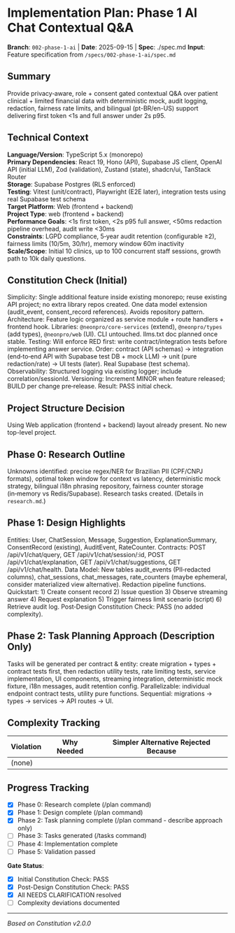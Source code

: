 # Implementation Plan: Phase 1 AI Chat Contextual Q&A

**Branch**: `002-phase-1-ai` | **Date**: 2025-09-15 | **Spec**: ./spec.md
**Input**: Feature specification from `/specs/002-phase-1-ai/spec.md`

## Summary
Provide privacy‑aware, role + consent gated contextual Q&A over patient clinical + limited financial data with deterministic mock, audit logging, redaction, fairness rate limits, and bilingual (pt-BR/en-US) support delivering first token <1s and full answer under 2s p95.

## Technical Context
**Language/Version**: TypeScript 5.x (monorepo)  
**Primary Dependencies**: React 19, Hono (API), Supabase JS client, OpenAI API (initial LLM), Zod (validation), Zustand (state), shadcn/ui, TanStack Router  
**Storage**: Supabase Postgres (RLS enforced)  
**Testing**: Vitest (unit/contract), Playwright (E2E later), integration tests using real Supabase test schema  
**Target Platform**: Web (frontend + backend)  
**Project Type**: web (frontend + backend)  
**Performance Goals**: <1s first token, <2s p95 full answer, <50ms redaction pipeline overhead, audit write <30ms  
**Constraints**: LGPD compliance, 5‑year audit retention (configurable ≥2), fairness limits (10/5m, 30/hr), memory window 60m inactivity  
**Scale/Scope**: Initial 10 clinics, up to 100 concurrent staff sessions, growth path to 10k daily questions.

## Constitution Check (Initial)
Simplicity: Single additional feature inside existing monorepo; reuse existing API project; no extra library repos created. One data model extension (audit_event, consent_record references). Avoids repository pattern.
Architecture: Feature logic organized as service module + route handlers + frontend hook. Libraries: `@neonpro/core-services` (extend), `@neonpro/types` (add types), `@neonpro/web` (UI). CLI untouched. llms.txt doc planned once stable.
Testing: Will enforce RED first: write contract/integration tests before implementing answer service. Order: contract (API schemas) → integration (end‑to‑end API with Supabase test DB + mock LLM) → unit (pure redaction/rate) → UI tests (later). Real Supabase (test schema).
Observability: Structured logging via existing logger; include correlation/sessionId.
Versioning: Increment MINOR when feature released; BUILD per change pre‑release.
Result: PASS initial check.

## Project Structure Decision
Using Web application (frontend + backend) layout already present. No new top-level project.

## Phase 0: Research Outline
Unknowns identified: precise regex/NER for Brazilian PII (CPF/CNPJ formats), optimal token window for context vs latency, deterministic mock strategy, bilingual i18n phrasing repository, fairness counter storage (in‑memory vs Redis/Supabase). Research tasks created.
(Details in `research.md`.)

## Phase 1: Design Highlights
Entities: User, ChatSession, Message, Suggestion, ExplanationSummary, ConsentRecord (existing), AuditEvent, RateCounter.
Contracts: POST /api/v1/chat/query, GET /api/v1/chat/session/:id, POST /api/v1/chat/explanation, GET /api/v1/chat/suggestions, GET /api/v1/chat/health.
Data Model: New tables audit_events (PII‑redacted columns), chat_sessions, chat_messages, rate_counters (maybe ephemeral, consider materialized view alternative). Redaction pipeline functions.
Quickstart: 1) Create consent record 2) Issue question 3) Observe streaming answer 4) Request explanation 5) Trigger fairness limit scenario (script) 6) Retrieve audit log.
Post‑Design Constitution Check: PASS (no added complexity).

## Phase 2: Task Planning Approach (Description Only)
Tasks will be generated per contract & entity: create migration + types + contract tests first, then redaction utility tests, rate limiting tests, service implementation, UI components, streaming integration, deterministic mock fixture, i18n messages, audit retention config. Parallelizable: individual endpoint contract tests, utility pure functions. Sequential: migrations → types → services → API routes → UI.

## Complexity Tracking
| Violation | Why Needed | Simpler Alternative Rejected Because |
|-----------|------------|--------------------------------------|
| (none) | | |

## Progress Tracking
- [x] Phase 0: Research complete (/plan command)  
- [x] Phase 1: Design complete (/plan command)  
- [x] Phase 2: Task planning complete (/plan command - describe approach only)  
- [ ] Phase 3: Tasks generated (/tasks command)  
- [ ] Phase 4: Implementation complete  
- [ ] Phase 5: Validation passed  

**Gate Status**:
- [x] Initial Constitution Check: PASS  
- [x] Post-Design Constitution Check: PASS  
- [x] All NEEDS CLARIFICATION resolved  
- [ ] Complexity deviations documented  

---
*Based on Constitution v2.0.0*

